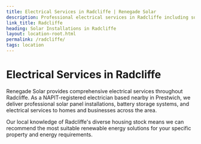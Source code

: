 ```yaml
---
title: Electrical Services in Radcliffe | Renegade Solar
description: Professional electrical services in Radcliffe including solar panels, battery storage, and EV chargers. Local NAPIT-registered electrician with excellent reviews.
link_title: Radcliffe
heading: Solar Installations in Radcliffe
layout: location-root.html
permalink: /radcliffe/
tags: location
---
```


# Electrical Services in Radcliffe

Renegade Solar provides comprehensive electrical services throughout Radcliffe. As a NAPIT-registered electrician based nearby in Prestwich, we deliver professional solar panel installations, battery storage systems, and electrical services to homes and businesses across the area.

Our local knowledge of Radcliffe's diverse housing stock means we can recommend the most suitable renewable energy solutions for your specific property and energy requirements.